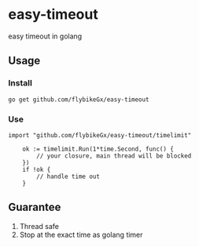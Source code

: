 # easy-timeout
easy timeout in golang

## Usage
### Install
```
go get github.com/flybikeGx/easy-timeout
```
### Use
```
import "github.com/flybikeGx/easy-timeout/timelimit"

    ok := timelimit.Run(1*time.Second, func() {
        // your closure, main thread will be blocked
    })
    if !ok {
        // handle time out
    }
```
## Guarantee
1. Thread safe
2. Stop at the exact time as golang timer
